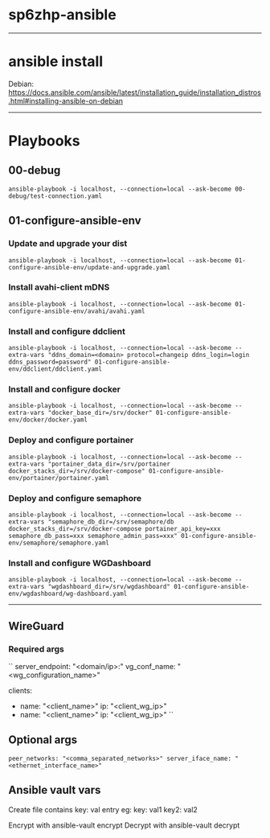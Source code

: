 # sp6zhp-ansible

--- 
# ansible install

Debian: https://docs.ansible.com/ansible/latest/installation_guide/installation_distros.html#installing-ansible-on-debian

---
# Playbooks

## 00-debug
``ansible-playbook -i localhost, --connection=local --ask-become 00-debug/test-connection.yaml``

## 01-configure-ansible-env
### Update and upgrade your dist
``ansible-playbook -i localhost, --connection=local --ask-become 01-configure-ansible-env/update-and-upgrade.yaml``

### Install avahi-client mDNS
``ansible-playbook -i localhost, --connection=local --ask-become 01-configure-ansible-env/avahi/avahi.yaml``

### Install and configure ddclient
``ansible-playbook -i localhost, --connection=local --ask-become --extra-vars "ddns_domain=<domain> protocol=changeip ddns_login=login ddns_password=password" 01-configure-ansible-env/ddclient/ddclient.yaml``

### Install and configure docker
``ansible-playbook -i localhost, --connection=local --ask-become --extra-vars "docker_base_dir=/srv/docker" 01-configure-ansible-env/docker/docker.yaml``

### Deploy and configure portainer
``ansible-playbook -i localhost, --connection=local --ask-become --extra-vars "portainer_data_dir=/srv/portainer docker_stacks_dir=/srv/docker-compose" 01-configure-ansible-env/portainer/portainer.yaml``

### Deploy and configure semaphore
``ansible-playbook -i localhost, --connection=local --ask-become --extra-vars "semaphore_db_dir=/srv/semaphore/db docker_stacks_dir=/srv/docker-compose portainer_api_key=xxx semaphore_db_pass=xxx semaphore_admin_pass=xxx" 01-configure-ansible-env/semaphore/semaphore.yaml``

### Install and configure WGDashboard
``ansible-playbook -i localhost, --connection=local --ask-become --extra-vars "wgdashboard_dir=/srv/wgdashboard" 01-configure-ansible-env/wgdashboard/wg-dashboard.yaml``

--- 

## WireGuard

### Required args
``
server_endpoint: "<domain/ip>:<port>"
vg_conf_name: "<wg_configuration_name>"

clients:
  - name: "<client_name>"
    ip: "<client_wg_ip>"
  - name: "<client_name>"
    ip: "<client_wg_ip>"
``
## Optional args
``
peer_networks: "<comma_separated_networks>"
server_iface_name: "<ethernet_interface_name>"
``


## Ansible vault vars
Create file contains key: val entry
eg:
key: val1
key2: val2

Encrypt with ansible-vault encrypt <filename>
Decrypt with ansible-vault decrypt <filename>


